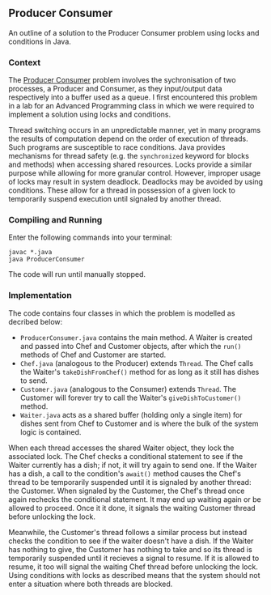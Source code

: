 ## Producer Consumer
An outline of a solution to the Producer Consumer problem using locks and conditions in Java.

### Context
The [Producer Consumer](https://en.wikipedia.org/wiki/Producer–consumer_problem) problem involves the sychronisation of two processes, a Producer and Consumer, as they input/output data respectively into a buffer used as a queue. I first encountered this problem in a lab for an Advanced Programming class in which we were required to implement a solution using locks and conditions.

Thread switching occurs in an unpredictable manner, yet in many programs the results of computation depend on the order of execution of threads. Such programs are susceptible to race conditions. Java provides mechanisms for thread safety (e.g. the `synchronized` keyword for blocks and methods) when accessing shared resources. Locks provide a similar purpose while allowing for more granular control. However, improper usage of locks may result in system deadlock. Deadlocks may be avoided by using conditions. These allow for a thread in possession of a given lock to temporarily suspend execution until signaled by another thread.

### Compiling and Running

Enter the following commands into your terminal:

    javac *.java
    java ProducerConsumer

The code will run until manually stopped.

### Implementation
The code contains four classes in which the problem is modelled as decribed below:

* `ProducerConsumer.java` contains the main method. A Waiter is created and passed into Chef and Customer objects, after which the `run()` methods of Chef and Customer are started.
* `Chef.java` (analogous to the Producer) extends `Thread`. The Chef calls the Waiter's `takeDishFromChef()` method for as long as it still has dishes to send.
* `Customer.java` (analogous to the Consumer) extends `Thread`. The Customer will forever try to call the Waiter's `giveDishToCustomer()` method.
* `Waiter.java` acts as a shared buffer (holding only a single item) for dishes sent from Chef to Customer and is where the bulk of the system logic is contained.

When each thread accesses the shared Waiter object, they lock the associated lock. The Chef checks a conditional statement to see if the Waiter currently has a dish; if not, it will try again to send one. If the Waiter has a dish, a call to the condition's `await()` method causes the Chef's thread to be temporarily suspended until it is signaled by another thread: the Customer. When signaled by the Customer, the Chef's thread once again rechecks the conditional statement. It may end up waiting again or be allowed to proceed. Once it it done, it signals the waiting Customer thread before unlocking the lock.

Meanwhile, the Customer's thread follows a similar process but instead checks the condition to see if the waiter doesn't have a dish. If the Waiter has nothing to give, the Customer has nothing to take and so its thread is temporarily suspended until it recieves a signal to resume. If it is allowed to resume, it too will signal the waiting Chef thread before unlocking the lock. Using conditions with locks as described means that the system should not enter a situation where both threads are blocked.
